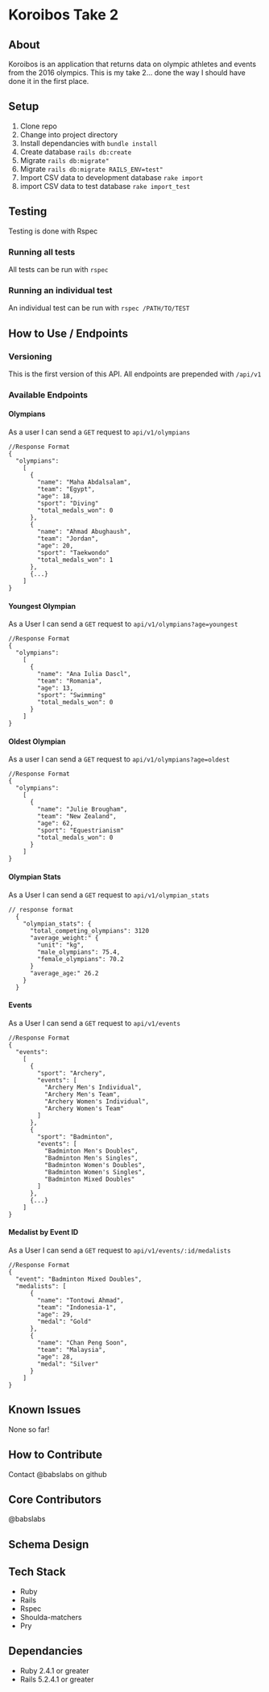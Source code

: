# Koroibos Take 2

## About
Koroibos is an application that returns data on olympic athletes and events from the 2016 olympics. This is my take 2... done the way I should have done it in the first place.

## Setup
1. Clone repo
1. Change into project directory
1. Install dependancies with `bundle install`
1. Create database `rails db:create`
1. Migrate `rails db:migrate"`
1. Migrate `rails db:migrate RAILS_ENV=test"`
1. Import CSV data to development database `rake import`
1. import CSV data to test database `rake import_test`

## Testing
Testing is done with Rspec

### Running all tests
All tests can be run with `rspec`

### Running an individual test
An individual test can be run with `rspec /PATH/TO/TEST`

## How to Use / Endpoints

### Versioning
This is the first version of this API. All endpoints are prepended with `/api/v1`

### Available Endpoints
#### Olympians
As a user I can send a `GET` request to `api/v1/olympians`

```
//Response Format
{
  "olympians":
    [
      {
        "name": "Maha Abdalsalam",
        "team": "Egypt",
        "age": 18,
        "sport": "Diving"
        "total_medals_won": 0
      },
      {
        "name": "Ahmad Abughaush",
        "team": "Jordan",
        "age": 20,
        "sport": "Taekwondo"
        "total_medals_won": 1
      },
      {...}
    ]
}
```

#### Youngest Olympian
As a User I can send a `GET` request to `api/v1/olympians?age=youngest`

```
//Response Format
{
  "olympians":
    [
      {
        "name": "Ana Iulia Dascl",
        "team": "Romania",
        "age": 13,
        "sport": "Swimming"
        "total_medals_won": 0
      }
    ]
}
```

#### Oldest Olympian
As a user I can send a `GET` request to `api/v1/olympians?age=oldest`

```
//Response Format
{
  "olympians":
    [
      {
        "name": "Julie Brougham",
        "team": "New Zealand",
        "age": 62,
        "sport": "Equestrianism"
        "total_medals_won": 0
      }
    ]
}
```

#### Olympian Stats
As a User I can send a `GET` request to `api/v1/olympian_stats`

```
// response format
  {
    "olympian_stats": {
      "total_competing_olympians": 3120
      "average_weight:" {
        "unit": "kg",
        "male_olympians": 75.4,
        "female_olympians": 70.2
      }
      "average_age:" 26.2
    }
  }

```

#### Events
As a User I can send a `GET` request to `api/v1/events`

```
//Response Format
{
  "events":
    [
      {
        "sport": "Archery",
        "events": [
          "Archery Men's Individual",
          "Archery Men's Team",
          "Archery Women's Individual",
          "Archery Women's Team"
        ]
      },
      {
        "sport": "Badminton",
        "events": [
          "Badminton Men's Doubles",
          "Badminton Men's Singles",
          "Badminton Women's Doubles",
          "Badminton Women's Singles",
          "Badminton Mixed Doubles"
        ]
      },
      {...}
    ]
}
```

#### Medalist by Event ID
As a User I can send a `GET` request to `api/v1/events/:id/medalists`

```
//Response Format
{
  "event": "Badminton Mixed Doubles",
  "medalists": [
      {
        "name": "Tontowi Ahmad",
        "team": "Indonesia-1",
        "age": 29,
        "medal": "Gold"
      },
      {
        "name": "Chan Peng Soon",
        "team": "Malaysia",
        "age": 28,
        "medal": "Silver"
      }
    ]
}
```

## Known Issues
None so far!

## How to Contribute
Contact @babslabs on github

## Core Contributors
@babslabs

## Schema Design

## Tech Stack
- Ruby
- Rails
- Rspec
- Shoulda-matchers
- Pry

## Dependancies
- Ruby 2.4.1 or greater
- Rails 5.2.4.1 or greater